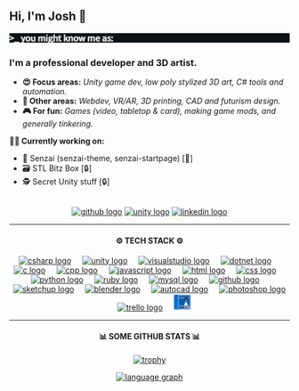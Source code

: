 <h2>Hi, I'm Josh 👋</h2>
<img src="https://github.com/lottehime/lottehime/blob/main/assets/typewriter.gif"/>
<!--
Gif from:  https://willkessler.github.io/typed-text-gif-maker/
-->
<h3>I'm a professional developer and 3D artist.</h3>

+ <strong>😍 Focus areas:</strong> <i>Unity game dev, low poly stylized 3D art, C# tools and automation.</i>
+ <strong>💪 Other areas:</strong> <i>Webdev, VR/AR, 3D printing, CAD and futurism design.</i>
+ <strong>🎮 For fun:</strong> <i>Games (video, tabletop & card), making game mods, and generally tinkering.</i>

<strong>👨‍💻 Currently working on:</strong>
+ 🌱 Senzai (senzai-theme, senzai-startpage) [👀]
+ 🗃️ STL Bitz Box [🔒]
+ 🕵️ Secret Unity stuff [🔒]

</br>
<div align="center">
  
<!--
  <a href="https://lottehime.github.io">
  <img src="https://custom-icon-badges.demolab.com/badge/-portfolio_site-grey?style=for-the-badge&logo=paintbrush&logoColor=white" height="30" alt="portfolio logo" title="My Portfolio" /></a>
-->

  <a href="https://github.com/lottehime?tab=repositories">
  <img src="https://img.shields.io/badge/public_repos-%23121011.svg?style=for-the-badge&logo=github&logoColor=white" height="30" alt="github logo" title="My Public GitHub Repos" /></a>

  <a href="https://assetstore.unity.com/publishers/18386">
  <img src="https://img.shields.io/badge/unity_assets-%23000000.svg?style=for-the-badge&logo=unity&logoColor=white" height="30" alt="unity logo" title="My Unity Asset Store Products" /></a>

  <a href="https://www.linkedin.com/in/joshua-anderson-9329a3ab/">
  <img src="https://img.shields.io/static/v1?message=LinkedIn&logo=linkedin&label=&color=0077B5&logoColor=white&labelColor=&style=for-the-badge" height="30" alt="linkedin logo" title="My LinkedIn Profile" /></a>

</div>

------

<div align="center">
  <h4>
    ⚙️ TECH STACK ⚙️
  </h4>
  <a href="#"><img src="https://skillicons.dev/icons?i=cs" height="30" alt="csharp logo" title="C# Development" /></a>
  <a href="#"><img width="12" /></a>
  <a href="#"><img src="https://skillicons.dev/icons?i=unity" height="30" alt="unity logo" title="Unity Development" /></a>
  <a href="#"><img width="12" /></a>
  <a href="#"><img src="https://skillicons.dev/icons?i=visualstudio" height="30" alt="visualstudio logo" title="Visual Studio" /></a>
  <a href="#"><img width="12" /></a>
  <a href="#"><img src="https://skillicons.dev/icons?i=dotnet" height="30" alt="dotnet logo" title=".Net Development" /></a>
  <a href="#"><img width="12" /></a>
  <a href="#"><img src="https://skillicons.dev/icons?i=c" height="30" alt="c logo" title="C Development" /></a>
  <a href="#"><img width="12" /></a>
  <a href="#"><img src="https://skillicons.dev/icons?i=cpp" height="30" alt="cpp logo" title="C++ Development" /></a>
  <a href="#"><img width="12" /></a>
  <a href="#"><img src="https://skillicons.dev/icons?i=js" height="30" alt="javascript logo" title="JavaScript" /></a>
  <a href="#"><img width="12" /></a>
  <a href="#"><img src="https://skillicons.dev/icons?i=html" height="30" alt="html logo" title="HTML" /></a>
  <a href="#"><img width="12" /></a>
  <a href="#"><img src="https://skillicons.dev/icons?i=css" height="30" alt="css logo" title="CSS" /></a>
  <a href="#"><img width="12" /></a>
  <a href="#"><img src="https://skillicons.dev/icons?i=py" height="30" alt="python logo" title="Python Development" /></a>
  <a href="#"><img width="12" /></a>
  <a href="#"><img src="https://skillicons.dev/icons?i=ruby" height="30" alt="ruby logo" title="Ruby" /></a>
  <a href="#"><img width="12" /></a>
  <a href="#"><img src="https://skillicons.dev/icons?i=mysql" height="30" alt="mysql logo" title="MySQL" /></a>
  <a href="#"><img width="12" /></a>
  <a href="#"><img src="https://skillicons.dev/icons?i=github" height="30" alt="github logo" title="GitHub Management" /></a>
  <a href="#"><img width="12" /></a>
  <a href="#"><img src="https://skillicons.dev/icons?i=sketchup" height="30" alt="sketchup logo" title="SketchUp 3D Modeling" /></a>
  <a href="#"><img width="12" /></a>
  <a href="#"><img src="https://skillicons.dev/icons?i=blender" height="30" alt="blender logo" title="Blender Sculpting" /></a>
  <a href="#"><img width="12" /></a>
  <a href="#"><img src="https://skillicons.dev/icons?i=autocad" height="30" alt="autocad logo" title="AutoCAD &amp; AutoLISP" /></a>
  <a href="#"><img width="12" /></a>
  <a href="#"><img src="https://skillicons.dev/icons?i=ps" height="30" alt="photoshop logo" title="Photoshop" /></a>
  <a href="#"><img width="12" /></a>
  <a href="#"><img src="https://cdn.simpleicons.org/trello/0052CC" height="30" alt="trello logo" title="Trello Project Management" /></a>
  <a href="#"><img width="12" /></a>
  <a href="#"><img src="https://github.com/lottehime/lottehime/blob/main/assets/3d-printer.png" height="30" alt="printer logo" title="3D Printing (FDM/SLA)" /></a>
</div>

------

<div align="center">

  <h4>
    📊 SOME GITHUB STATS 📊
  </h4>

  [![trophy](https://github-profile-trophy.vercel.app/?username=lottehime&rank=-B,-C,-?&theme=discord&column=-1)](https://github.com/ryo-ma/github-profile-trophy)
  
  <a href="#">
    <img src="http://github-profile-summary-cards.vercel.app/api/cards/repos-per-language?username=lottehime&theme=dracula" height="130"  alt="language graph"/>
  </a>
  
<!--
  <a href="#">
  <img src="https://streak-stats.demolab.com?user=lottehime&locale=en&mode=daily&theme=dracula&hide_border=false&border_radius=5" height="150" alt="streak graph" />
  </a>
-->

</div>
